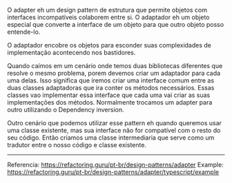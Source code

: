O adapter eh um design pattern de estrutura que permite objetos com interfaces incompatíveis colaborem entre si. O adaptador eh um objeto especial que converte a interface de um objeto para que outro objeto posso entende-lo.

O adaptador encobre os objetos para esconder suas complexidades de implementação acontecendo nos bastidores.

Quando caímos em um cenário onde temos duas bibliotecas diferentes que resolve o mesmo problema, porem devemos criar um adaptador para cada uma delas. Isso significa que iremos criar uma interface comum entre as duas classes adaptadoras que ira conter os métodos necessários. Essas classes vao implementar essa interface que cada uma vai criar as suas implementações dos métodos. Normalmente trocamos um adapter para outro utilizando o Dependency inversion.

Outro cenário que podemos utilizar esse pattern eh quando queremos usar uma classe existente, mas sua interface não for compatível com o resto do seu código. Então criamos uma classe intermediaria que serve como um tradutor entre o nosso código e classe existente.

---

Referencia: https://refactoring.guru/pt-br/design-patterns/adapter
Example: https://refactoring.guru/pt-br/design-patterns/adapter/typescript/example
